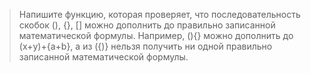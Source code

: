 > Напишите функцию, которая проверяет, что последовательность скобок (), {}, [] можно дополнить до правильно записанной математической формулы. Например, (){} можно дополнить до (x+y)+{a+b}, а из ({)} нельзя получить ни одной правильно записанной математической формулы.
